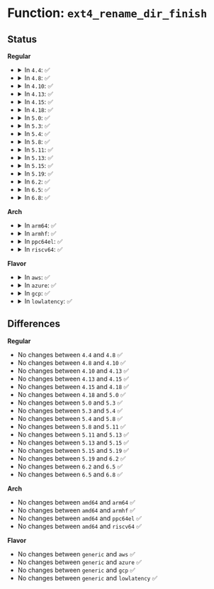 # Function: <code>ext4_rename_dir_finish</code>

## Status
<b>Regular</b>
<ul>
<li>
<details>
<summary>In <code>4.4</code>: ✅</summary>

```c
int ext4_rename_dir_finish(handle_t *handle, struct ext4_renament *ent, unsigned int dir_ino);
```

**Collision:** Unique Static

**Inline:** No

**Transformation:** False

**Instances:**

```
In fs/ext4/namei.c (ffffffff812a2e00)
Location: fs/ext4/namei.c:3314
Inline: False
Direct callers:
  - fs/ext4/namei.c:ext4_cross_rename
  - fs/ext4/namei.c:ext4_cross_rename
  - fs/ext4/namei.c:ext4_rename
```
**Symbols:**

```
ffffffff812a2e00-ffffffff812a3001: ext4_rename_dir_finish (STB_LOCAL)
```
</details>
</li>
<li>
<details>
<summary>In <code>4.8</code>: ✅</summary>

```c
int ext4_rename_dir_finish(handle_t *handle, struct ext4_renament *ent, unsigned int dir_ino);
```

**Collision:** Unique Static

**Inline:** No

**Transformation:** False

**Instances:**

```
In fs/ext4/namei.c (ffffffff812d1d50)
Location: fs/ext4/namei.c:3343
Inline: False
Direct callers:
  - fs/ext4/namei.c:ext4_cross_rename
  - fs/ext4/namei.c:ext4_cross_rename
  - fs/ext4/namei.c:ext4_rename
```
**Symbols:**

```
ffffffff812d1d50-ffffffff812d1f43: ext4_rename_dir_finish (STB_LOCAL)
```
</details>
</li>
<li>
<details>
<summary>In <code>4.10</code>: ✅</summary>

```c
int ext4_rename_dir_finish(handle_t *handle, struct ext4_renament *ent, unsigned int dir_ino);
```

**Collision:** Unique Static

**Inline:** No

**Transformation:** False

**Instances:**

```
In fs/ext4/namei.c (ffffffff812e7ab0)
Location: fs/ext4/namei.c:3345
Inline: False
Direct callers:
  - fs/ext4/namei.c:ext4_cross_rename
  - fs/ext4/namei.c:ext4_cross_rename
  - fs/ext4/namei.c:ext4_rename
```
**Symbols:**

```
ffffffff812e7ab0-ffffffff812e7ca3: ext4_rename_dir_finish (STB_LOCAL)
```
</details>
</li>
<li>
<details>
<summary>In <code>4.13</code>: ✅</summary>

```c
int ext4_rename_dir_finish(handle_t *handle, struct ext4_renament *ent, unsigned int dir_ino);
```

**Collision:** Unique Static

**Inline:** No

**Transformation:** False

**Instances:**

```
In fs/ext4/namei.c (ffffffff813173b0)
Location: fs/ext4/namei.c:3333
Inline: False
Direct callers:
  - fs/ext4/namei.c:ext4_cross_rename
  - fs/ext4/namei.c:ext4_cross_rename
  - fs/ext4/namei.c:ext4_rename
```
**Symbols:**

```
ffffffff813173b0-ffffffff8131754e: ext4_rename_dir_finish (STB_LOCAL)
```
</details>
</li>
<li>
<details>
<summary>In <code>4.15</code>: ✅</summary>

```c
int ext4_rename_dir_finish(handle_t *handle, struct ext4_renament *ent, unsigned int dir_ino);
```

**Collision:** Unique Static

**Inline:** No

**Transformation:** False

**Instances:**

```
In fs/ext4/namei.c (ffffffff8133bc20)
Location: fs/ext4/namei.c:3329
Inline: False
Direct callers:
  - fs/ext4/namei.c:ext4_cross_rename
  - fs/ext4/namei.c:ext4_cross_rename
  - fs/ext4/namei.c:ext4_rename
```
**Symbols:**

```
ffffffff8133bc20-ffffffff8133bdbe: ext4_rename_dir_finish (STB_LOCAL)
```
</details>
</li>
<li>
<details>
<summary>In <code>4.18</code>: ✅</summary>

```c
int ext4_rename_dir_finish(handle_t *handle, struct ext4_renament *ent, unsigned int dir_ino);
```

**Collision:** Unique Static

**Inline:** No

**Transformation:** False

**Instances:**

```
In fs/ext4/namei.c (ffffffff8136a330)
Location: fs/ext4/namei.c:3301
Inline: False
Direct callers:
  - fs/ext4/namei.c:ext4_cross_rename
  - fs/ext4/namei.c:ext4_cross_rename
  - fs/ext4/namei.c:ext4_rename
```
**Symbols:**

```
ffffffff8136a330-ffffffff8136a403: ext4_rename_dir_finish (STB_LOCAL)
```
</details>
</li>
<li>
<details>
<summary>In <code>5.0</code>: ✅</summary>

```c
int ext4_rename_dir_finish(handle_t *handle, struct ext4_renament *ent, unsigned int dir_ino);
```

**Collision:** Unique Static

**Inline:** No

**Transformation:** False

**Instances:**

```
In fs/ext4/namei.c (ffffffff813827f0)
Location: fs/ext4/namei.c:3304
Inline: False
Direct callers:
  - fs/ext4/namei.c:ext4_cross_rename
  - fs/ext4/namei.c:ext4_cross_rename
  - fs/ext4/namei.c:ext4_rename
```
**Symbols:**

```
ffffffff813827f0-ffffffff813828c3: ext4_rename_dir_finish (STB_LOCAL)
```
</details>
</li>
<li>
<details>
<summary>In <code>5.3</code>: ✅</summary>

```c
int ext4_rename_dir_finish(handle_t *handle, struct ext4_renament *ent, unsigned int dir_ino);
```

**Collision:** Unique Static

**Inline:** No

**Transformation:** False

**Instances:**

```
In fs/ext4/namei.c (ffffffff813aba20)
Location: fs/ext4/namei.c:3473
Inline: False
Direct callers:
  - fs/ext4/namei.c:ext4_cross_rename
  - fs/ext4/namei.c:ext4_cross_rename
  - fs/ext4/namei.c:ext4_rename
```
**Symbols:**

```
ffffffff813aba20-ffffffff813abbd4: ext4_rename_dir_finish (STB_LOCAL)
```
</details>
</li>
<li>
<details>
<summary>In <code>5.4</code>: ✅</summary>

```c
int ext4_rename_dir_finish(handle_t *handle, struct ext4_renament *ent, unsigned int dir_ino);
```

**Collision:** Unique Static

**Inline:** No

**Transformation:** False

**Instances:**

```
In fs/ext4/namei.c (ffffffff813c4950)
Location: fs/ext4/namei.c:3484
Inline: False
Direct callers:
  - fs/ext4/namei.c:ext4_cross_rename
  - fs/ext4/namei.c:ext4_cross_rename
  - fs/ext4/namei.c:ext4_rename
```
**Symbols:**

```
ffffffff813c4950-ffffffff813c4b04: ext4_rename_dir_finish (STB_LOCAL)
```
</details>
</li>
<li>
<details>
<summary>In <code>5.8</code>: ✅</summary>

```c
int ext4_rename_dir_finish(handle_t *handle, struct ext4_renament *ent, unsigned int dir_ino);
```

**Collision:** Unique Static

**Inline:** No

**Transformation:** False

**Instances:**

```
In fs/ext4/namei.c (ffffffff81411090)
Location: fs/ext4/namei.c:3523
Inline: False
Direct callers:
  - fs/ext4/namei.c:ext4_cross_rename
  - fs/ext4/namei.c:ext4_cross_rename
  - fs/ext4/namei.c:ext4_rename
```
**Symbols:**

```
ffffffff81411090-ffffffff81411175: ext4_rename_dir_finish (STB_LOCAL)
```
</details>
</li>
<li>
<details>
<summary>In <code>5.11</code>: ✅</summary>

```c
int ext4_rename_dir_finish(handle_t *handle, struct ext4_renament *ent, unsigned int dir_ino);
```

**Collision:** Unique Static

**Inline:** No

**Transformation:** False

**Instances:**

```
In fs/ext4/namei.c (ffffffff81424ae0)
Location: fs/ext4/namei.c:3551
Inline: False
Direct callers:
  - fs/ext4/namei.c:ext4_cross_rename
  - fs/ext4/namei.c:ext4_cross_rename
  - fs/ext4/namei.c:ext4_rename
```
**Symbols:**

```
ffffffff81424ae0-ffffffff81424bc5: ext4_rename_dir_finish (STB_LOCAL)
```
</details>
</li>
<li>
<details>
<summary>In <code>5.13</code>: ✅</summary>

```c
int ext4_rename_dir_finish(handle_t *handle, struct ext4_renament *ent, unsigned int dir_ino);
```

**Collision:** Unique Static

**Inline:** No

**Transformation:** False

**Instances:**

```
In fs/ext4/namei.c (ffffffff8142b6c0)
Location: fs/ext4/namei.c:3681
Inline: False
Direct callers:
  - fs/ext4/namei.c:ext4_cross_rename
  - fs/ext4/namei.c:ext4_cross_rename
  - fs/ext4/namei.c:ext4_rename
```
**Symbols:**

```
ffffffff8142b6c0-ffffffff8142b8ae: ext4_rename_dir_finish (STB_LOCAL)
```
</details>
</li>
<li>
<details>
<summary>In <code>5.15</code>: ✅</summary>

```c
int ext4_rename_dir_finish(handle_t *handle, struct ext4_renament *ent, unsigned int dir_ino);
```

**Collision:** Unique Static

**Inline:** No

**Transformation:** False

**Instances:**

```
In fs/ext4/namei.c (ffffffff8147f6b0)
Location: fs/ext4/namei.c:3510
Inline: False
Direct callers:
  - fs/ext4/namei.c:ext4_cross_rename
  - fs/ext4/namei.c:ext4_cross_rename
  - fs/ext4/namei.c:ext4_rename
```
**Symbols:**

```
ffffffff8147f6b0-ffffffff8147f748: ext4_rename_dir_finish (STB_LOCAL)
```
</details>
</li>
<li>
<details>
<summary>In <code>5.19</code>: ✅</summary>

```c
int ext4_rename_dir_finish(handle_t *handle, struct ext4_renament *ent, unsigned int dir_ino);
```

**Collision:** Unique Static

**Inline:** No

**Transformation:** False

**Instances:**

```
In fs/ext4/namei.c (ffffffff815025a0)
Location: fs/ext4/namei.c:3567
Inline: False
Direct callers:
  - fs/ext4/namei.c:ext4_cross_rename
  - fs/ext4/namei.c:ext4_cross_rename
  - fs/ext4/namei.c:ext4_rename
```
**Symbols:**

```
ffffffff815025a0-ffffffff81502799: ext4_rename_dir_finish (STB_LOCAL)
```
</details>
</li>
<li>
<details>
<summary>In <code>6.2</code>: ✅</summary>

```c
int ext4_rename_dir_finish(handle_t *handle, struct ext4_renament *ent, unsigned int dir_ino);
```

**Collision:** Unique Static

**Inline:** No

**Transformation:** False

**Instances:**

```
In fs/ext4/namei.c (ffffffff8159d090)
Location: fs/ext4/namei.c:3584
Inline: False
Direct callers:
  - fs/ext4/namei.c:ext4_cross_rename
  - fs/ext4/namei.c:ext4_cross_rename
  - fs/ext4/namei.c:ext4_rename
```
**Symbols:**

```
ffffffff8159d090-ffffffff8159d289: ext4_rename_dir_finish (STB_LOCAL)
```
</details>
</li>
<li>
<details>
<summary>In <code>6.5</code>: ✅</summary>

```c
int ext4_rename_dir_finish(handle_t *handle, struct ext4_renament *ent, unsigned int dir_ino);
```

**Collision:** Unique Static

**Inline:** No

**Transformation:** False

**Instances:**

```
In fs/ext4/namei.c (ffffffff815d38e0)
Location: fs/ext4/namei.c:3606
Inline: False
Direct callers:
  - fs/ext4/namei.c:ext4_cross_rename
  - fs/ext4/namei.c:ext4_cross_rename
  - fs/ext4/namei.c:ext4_rename
```
**Symbols:**

```
ffffffff815d38e0-ffffffff815d3ad9: ext4_rename_dir_finish (STB_LOCAL)
```
</details>
</li>
<li>
<details>
<summary>In <code>6.8</code>: ✅</summary>

```c
int ext4_rename_dir_finish(handle_t *handle, struct ext4_renament *ent, unsigned int dir_ino);
```

**Collision:** Unique Static

**Inline:** No

**Transformation:** False

**Instances:**

```
In fs/ext4/namei.c (ffffffff8160c080)
Location: fs/ext4/namei.c:3612
Inline: False
Direct callers:
  - fs/ext4/namei.c:ext4_cross_rename
  - fs/ext4/namei.c:ext4_cross_rename
  - fs/ext4/namei.c:ext4_rename
```
**Symbols:**

```
ffffffff8160c080-ffffffff8160c14a: ext4_rename_dir_finish (STB_LOCAL)
```
</details>
</li>
</ul>
<b>Arch</b>
<ul>
<li>
<details>
<summary>In <code>arm64</code>: ✅</summary>

```c
int ext4_rename_dir_finish(handle_t *handle, struct ext4_renament *ent, unsigned int dir_ino);
```

**Collision:** Unique Static

**Inline:** No

**Transformation:** False

**Instances:**

```
In fs/ext4/namei.c (ffff80001049c4d0)
Location: fs/ext4/namei.c:3484
Inline: False
Direct callers:
  - fs/ext4/namei.c:ext4_cross_rename
  - fs/ext4/namei.c:ext4_cross_rename
  - fs/ext4/namei.c:ext4_rename
```
**Symbols:**

```
ffff80001049c4d0-ffff80001049c6e4: ext4_rename_dir_finish (STB_LOCAL)
```
</details>
</li>
<li>
<details>
<summary>In <code>armhf</code>: ✅</summary>

```c
int ext4_rename_dir_finish(handle_t *handle, struct ext4_renament *ent, unsigned int dir_ino);
```

**Collision:** Unique Static

**Inline:** No

**Transformation:** False

**Instances:**

```
In fs/ext4/namei.c (c065e248)
Location: fs/ext4/namei.c:3484
Inline: False
Direct callers:
  - fs/ext4/namei.c:ext4_cross_rename
  - fs/ext4/namei.c:ext4_cross_rename
  - fs/ext4/namei.c:ext4_rename
```
**Symbols:**

```
c065e248-c065e480: ext4_rename_dir_finish (STB_LOCAL)
```
</details>
</li>
<li>
<details>
<summary>In <code>ppc64el</code>: ✅</summary>

```c
int ext4_rename_dir_finish(handle_t *handle, struct ext4_renament *ent, unsigned int dir_ino);
```

**Collision:** Unique Static

**Inline:** No

**Transformation:** False

**Instances:**

```
In fs/ext4/namei.c (c0000000005c74a0)
Location: fs/ext4/namei.c:3484
Inline: False
Direct callers:
  - fs/ext4/namei.c:ext4_cross_rename
  - fs/ext4/namei.c:ext4_cross_rename
  - fs/ext4/namei.c:ext4_rename
```
**Symbols:**

```
c0000000005c74a0-c0000000005c772c: ext4_rename_dir_finish (STB_LOCAL)
```
</details>
</li>
<li>
<details>
<summary>In <code>riscv64</code>: ✅</summary>

```c
int ext4_rename_dir_finish(handle_t *handle, struct ext4_renament *ent, unsigned int dir_ino);
```

**Collision:** Unique Static

**Inline:** No

**Transformation:** False

**Instances:**

```
In fs/ext4/namei.c (ffffffe00031f602)
Location: fs/ext4/namei.c:3484
Inline: False
Direct callers:
  - fs/ext4/namei.c:ext4_cross_rename
  - fs/ext4/namei.c:ext4_cross_rename
  - fs/ext4/namei.c:ext4_rename
```
**Symbols:**

```
ffffffe00031f602-ffffffe00031f784: ext4_rename_dir_finish (STB_LOCAL)
```
</details>
</li>
</ul>
<b>Flavor</b>
<ul>
<li>
<details>
<summary>In <code>aws</code>: ✅</summary>

```c
int ext4_rename_dir_finish(handle_t *handle, struct ext4_renament *ent, unsigned int dir_ino);
```

**Collision:** Unique Static

**Inline:** No

**Transformation:** False

**Instances:**

```
In fs/ext4/namei.c (ffffffff813bcf30)
Location: fs/ext4/namei.c:3484
Inline: False
Direct callers:
  - fs/ext4/namei.c:ext4_cross_rename
  - fs/ext4/namei.c:ext4_cross_rename
  - fs/ext4/namei.c:ext4_rename
```
**Symbols:**

```
ffffffff813bcf30-ffffffff813bd0e4: ext4_rename_dir_finish (STB_LOCAL)
```
</details>
</li>
<li>
<details>
<summary>In <code>azure</code>: ✅</summary>

```c
int ext4_rename_dir_finish(handle_t *handle, struct ext4_renament *ent, unsigned int dir_ino);
```

**Collision:** Unique Static

**Inline:** No

**Transformation:** False

**Instances:**

```
In fs/ext4/namei.c (ffffffff813ad9c0)
Location: fs/ext4/namei.c:3484
Inline: False
Direct callers:
  - fs/ext4/namei.c:ext4_cross_rename
  - fs/ext4/namei.c:ext4_cross_rename
  - fs/ext4/namei.c:ext4_rename
```
**Symbols:**

```
ffffffff813ad9c0-ffffffff813adb74: ext4_rename_dir_finish (STB_LOCAL)
```
</details>
</li>
<li>
<details>
<summary>In <code>gcp</code>: ✅</summary>

```c
int ext4_rename_dir_finish(handle_t *handle, struct ext4_renament *ent, unsigned int dir_ino);
```

**Collision:** Unique Static

**Inline:** No

**Transformation:** False

**Instances:**

```
In fs/ext4/namei.c (ffffffff813ba910)
Location: fs/ext4/namei.c:3484
Inline: False
Direct callers:
  - fs/ext4/namei.c:ext4_cross_rename
  - fs/ext4/namei.c:ext4_cross_rename
  - fs/ext4/namei.c:ext4_rename
```
**Symbols:**

```
ffffffff813ba910-ffffffff813baac4: ext4_rename_dir_finish (STB_LOCAL)
```
</details>
</li>
<li>
<details>
<summary>In <code>lowlatency</code>: ✅</summary>

```c
int ext4_rename_dir_finish(handle_t *handle, struct ext4_renament *ent, unsigned int dir_ino);
```

**Collision:** Unique Static

**Inline:** No

**Transformation:** False

**Instances:**

```
In fs/ext4/namei.c (ffffffff813cf4b0)
Location: fs/ext4/namei.c:3484
Inline: False
Direct callers:
  - fs/ext4/namei.c:ext4_cross_rename
  - fs/ext4/namei.c:ext4_cross_rename
  - fs/ext4/namei.c:ext4_rename
```
**Symbols:**

```
ffffffff813cf4b0-ffffffff813cf664: ext4_rename_dir_finish (STB_LOCAL)
```
</details>
</li>
</ul>

## Differences
<b>Regular</b>
<ul>
<li>
No changes between <code>4.4</code> and <code>4.8</code> ✅
</li>
<li>
No changes between <code>4.8</code> and <code>4.10</code> ✅
</li>
<li>
No changes between <code>4.10</code> and <code>4.13</code> ✅
</li>
<li>
No changes between <code>4.13</code> and <code>4.15</code> ✅
</li>
<li>
No changes between <code>4.15</code> and <code>4.18</code> ✅
</li>
<li>
No changes between <code>4.18</code> and <code>5.0</code> ✅
</li>
<li>
No changes between <code>5.0</code> and <code>5.3</code> ✅
</li>
<li>
No changes between <code>5.3</code> and <code>5.4</code> ✅
</li>
<li>
No changes between <code>5.4</code> and <code>5.8</code> ✅
</li>
<li>
No changes between <code>5.8</code> and <code>5.11</code> ✅
</li>
<li>
No changes between <code>5.11</code> and <code>5.13</code> ✅
</li>
<li>
No changes between <code>5.13</code> and <code>5.15</code> ✅
</li>
<li>
No changes between <code>5.15</code> and <code>5.19</code> ✅
</li>
<li>
No changes between <code>5.19</code> and <code>6.2</code> ✅
</li>
<li>
No changes between <code>6.2</code> and <code>6.5</code> ✅
</li>
<li>
No changes between <code>6.5</code> and <code>6.8</code> ✅
</li>
</ul>
<b>Arch</b>
<ul>
<li>
No changes between <code>amd64</code> and <code>arm64</code> ✅
</li>
<li>
No changes between <code>amd64</code> and <code>armhf</code> ✅
</li>
<li>
No changes between <code>amd64</code> and <code>ppc64el</code> ✅
</li>
<li>
No changes between <code>amd64</code> and <code>riscv64</code> ✅
</li>
</ul>
<b>Flavor</b>
<ul>
<li>
No changes between <code>generic</code> and <code>aws</code> ✅
</li>
<li>
No changes between <code>generic</code> and <code>azure</code> ✅
</li>
<li>
No changes between <code>generic</code> and <code>gcp</code> ✅
</li>
<li>
No changes between <code>generic</code> and <code>lowlatency</code> ✅
</li>
</ul>
